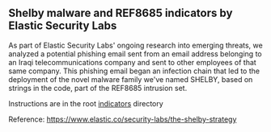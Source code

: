 ## Shelby malware and REF8685 indicators by Elastic Security Labs

As part of Elastic Security Labs' ongoing research into emerging threats, we analyzed a potential phishing email sent from an email address belonging to an Iraqi telecommunications company and sent to other employees of that same company. This phishing email began an infection chain that led to the deployment of the novel malware family we've named SHELBY, based on strings in the code, part of the REF8685 intrusion set.

Instructions are in the root [indicators](../README.md) directory

Reference: https://www.elastic.co/security-labs/the-shelby-strategy
